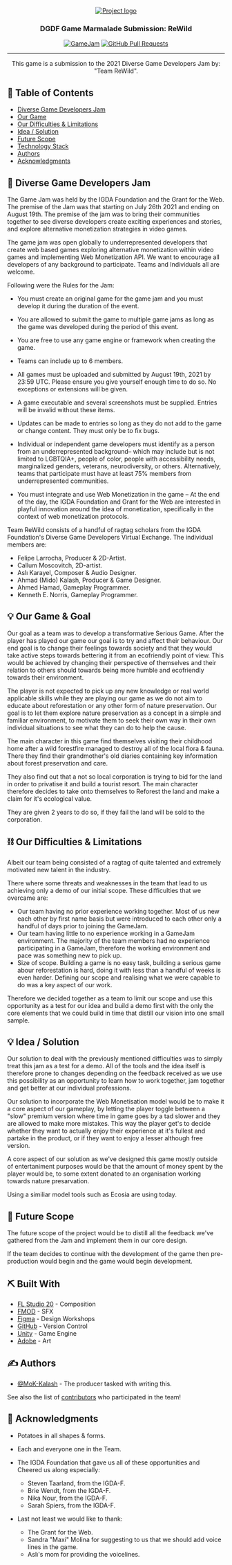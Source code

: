 <p align="center">
  <a href="" rel="noopener">
  <!--Logo of the game here.--> <img src="https://i.imgur.com/birL4sW.png" alt="Project logo"></a>
</p>
<h3 align="center">DGDF Game Marmalade Submission: ReWild</h3>

<div align="center">

  [![GameJam](https://img.shields.io/badge/GameJam-ReWild-orange.svg)](http://GameJam.url.com)
  [![GitHub Pull Requests](https://img.shields.io/github/issues-pr/kylelobo/The-Documentation-Compendium.svg)](https://github.com/kylelobo/The-Documentation-Compendium/pulls)

</div>

---

<p align="center"> This game is a submission to the 2021 Diverse Game Developers Jam by: "Team ReWild".
    <br> 
</p>

## 📝 Table of Contents
- [Diverse Game Developers Jam](#problem_statement)
- [Our Game](#game)
- [Our Difficulties & Limitations](#limitations)
- [Idea / Solution](#idea)
- [Future Scope](#future_scope)
- [Technology Stack](#tech_stack)
- [Authors](#authors)
- [Acknowledgments](#acknowledgments)

## 🧐 Diverse Game Developers Jam  <a name = "problem_statement"></a>
The Game Jam was held by the IGDA Foundation and the Grant for the Web. The premise of the Jam was that starting 
on July 26th 2021 and ending on August 19th. The premise of the jam was to bring their communities together to 
see diverse developers create exciting experiences and stories, and explore alternative monetization strategies 
in video games.

The game jam was open globally to underrepresented developers that create web based games exploring alternative
monetization within video games and  implementing Web Monetization API. We want to encourage all developers of
any background to participate. Teams and Individuals all are welcome.

Following were the Rules for the Jam:

- You must create an original game for the game jam and you must develop it during the duration of the event.

- You are allowed to submit the game to multiple game jams as long as the game was developed during the period
 of this event.

- You are free to use any game engine or framework when creating the game.

- Teams can include up to 6 members.

- All games must be uploaded and submitted by August 19th, 2021 by 23:59 UTC. Please ensure you give yourself
 enough time to do so. No exceptions or extensions will be given. 

- A game executable and several screenshots must be supplied. Entries will be invalid without these items.

- Updates can be made to entries so long as they do not add to the game or change content. They must only be 
  to fix bugs. 

- Individual or independent game developers must identify as a person from an underrepresented background–
 which may include but is not limited to LGBTQIA+, people of color, people with accessibility needs, 
 marginalized genders, veterans, neurodiversity, or others. Alternatively, teams that participate must 
 have at least 75% members from underrepresented communities.
 
- You must integrate and use Web Monetization in the game – At the end of the day, the
IGDA Foundation and Grant for the Web are interested in playful innovation around the
idea of monetization, specifically in the context of web monetization protocols.

Team ReWild consists of a handful of ragtag scholars from the IGDA Foundation's Diverse
Game Developers
Virtual Exchange. The individual members are:
- Felipe Larrocha, Producer & 2D-Artist.
- Callum Moscovitch, 2D-artist. 
- Aslı Karayel, Composer & Audio Designer.
- Ahmad (Mido) Kalash, Producer & Game Designer.
- Ahmed Hamad, Gameplay Programmer.
- Kenneth E. Norris, Gameplay Programmer.

## 💡 Our Game & Goal <a name = "idea"></a>

Our goal as a team was to develop a transformative Serious Game. After the player has
played our game our goal is to try and affect their behaviour. Our end goal is to change
their feelings towards society and that they would take active steps towards bettering
it from an ecofriendly point of view. This would be achieved by changing their
perspective of themselves and their relation to others should towards being more humble
and ecofriendly towards their environment. 

The player is not expected to pick up any new knowledge or real world applicable skills
while they are playing our game as we do not aim to educate about reforestation or any
other form of nature preservation. Our goal is to let them explore nature preservation
as a concept in a simple and familiar environment, to motivate them to seek their own
way in their own individual situations to see what they can do to help the cause.

The main character in this game find themselves visiting their childhood home after a 
wild forestfire managed to destroy all of the local flora & fauna. There they find their 
grandmother's old diaries containing key information about forest preservation and care.

They also find out that a not so local corporation is trying to bid for the land in order
to privatise it and build a tourist resort. The main character therefore decides to take 
onto themselves to Reforest the land and make a claim for it's ecological value.

They are given 2 years to do so, if they fail the land will be sold to the corporation. 

## ⛓️ Our Difficulties & Limitations <a name = "limitations"></a>
Albeit our team being consisted of a ragtag of quite talented and extremely motivated
new talent in the industry.

There where some threats and weaknesses in the team that lead to us achieving only a demo of our initial scope. These difficulties that we overcame are:
- Our team having no prior experience working together. Most of us new each other by
  first name basis but were introduced to each other only a handful of days prior to joining the GameJam.
- Our team having little to no experience working in a GameJam environment. The majority
  of the team members had no experience participating in a GameJam, therefore the working environment and pace was something new to pick up.
- Size of scope. Building a game is no easy task, building a serious game abour
  reforestation is hard, doing it with less than a handful of weeks is even harder. Defining our scope and realising what we were capable to do was a key aspect of our work. 

Therefore we decided together as a team to limit our scope and use this opportunity as a
test for our idea and build a demo first with the only the core elements that we could
build in time that distill our vision into one small sample.

## 💡 Idea / Solution <a name = "idea"></a>
Our solution to deal with the previously mentioned difficulties was to simply treat this
jam as a test for a demo. All of the tools and the idea itself is therefore prone to 
changes depending on the feedback received as we use this possibility as an opportunity 
to learn how to work together, jam together and get better at our individual professions.

Our solution to incorporate the Web Monetisation model would be to make it a core aspect
of our gameplay, by letting the player toggle between a "slow" premium version where time
in game goes by a tad slower and they are allowed to make more mistakes. This way the 
player get's to decide whether they want to actually enjoy their experience at it's 
fullest and partake in the product, or if they want to enjoy a lesser although free
version.

A core aspect of our solution as we've designed this game mostly outside of
entertaniment purposes would be that the amount of money spent by the player would be,
to some extent donated to an organisation working towards nature presarvation.

Using a similiar model tools such as Ecosia are using today.

## 🚀 Future Scope <a name = "future_scope"></a>
The future scope of the project would be to distill all the feedback we've gathered from
the Jam and implement them in our core design. 

If the team decides to continue with the development of the game then pre-production
would begin and the game would begin development. 

## ⛏️ Built With <a name = "tech_stack"></a>
- [FL Studio 20](https://www.image-line.com/) - Composition
- [FMOD](https://fmod.com/) - SFX
- [Figma](https://www.figma.com/) - Design Workshops
- [GitHub](https://github.com/) - Version Control
- [Unity](https://unity.com/) - Game Engine
- [Adobe](https://www.adobe.com/) - Art

## ✍️ Authors <a name = "authors"></a>
- [@MoK-Kalash](https://gist.github.com/MoK-Kalash) - The producer tasked with writing
this.

See also the list of [contributors](https://github.com/orgs/DGDF-GameJam-ReWild/people) 
who participated in the team!

## 🎉 Acknowledgments <a name = "acknowledgments"></a>
- Potatoes in all shapes & forms.
- Each and everyone one in the Team.
- The IGDA Foundation that gave us all of these opportunities and Cheered us along
especially:
  - Steven Taarland, from the IGDA-F.
  - Brie Wendt, from the IGDA-F.
  - Nika Nour, from the IGDA-F.
  - Sarah Spiers, from the IGDA-F.
 
- Last not least we would like to thank:
  - The Grant for the Web. 
  - Sandra "Maxi" Molina for suggesting to us that we should add voice lines in the game.
  - Aslı's mom for providing the voicelines.
